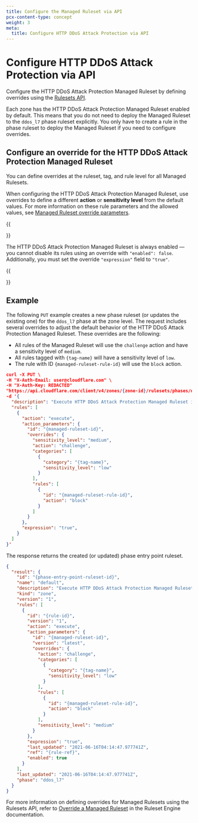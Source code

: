 ```yaml
---
title: Configure the Managed Ruleset via API
pcx-content-type: concept
weight: 3
meta:
  title: Configure HTTP DDoS Attack Protection via API
---
```


# Configure HTTP DDoS Attack Protection via API

Configure the HTTP DDoS Attack Protection Managed Ruleset by defining overrides using the [Rulesets API](/ruleset-engine/rulesets-api/).

Each zone has the HTTP DDoS Attack Protection Managed Ruleset enabled by default. This means that you do not need to deploy the Managed Ruleset to the `ddos_l7` phase ruleset explicitly. You only have to create a rule in the phase ruleset to deploy the Managed Ruleset if you need to configure overrides.

## Configure an override for the HTTP DDoS Attack Protection Managed Ruleset

You can define overrides at the ruleset, tag, and rule level for all Managed Rulesets.

When configuring the HTTP DDoS Attack Protection Managed Ruleset, use overrides to define a different **action** or **sensitivity level** from the default values. For more information on these rule parameters and the allowed values, see [Managed Ruleset override parameters](/ddos-protection/managed-rulesets/http/override-parameters/).

{{<Aside type="warning" header="Important">}}

The HTTP DDoS Attack Protection Managed Ruleset is always enabled — you cannot disable its rules using an override with `"enabled": false`. Additionally, you must set the override `"expression"` field to `"true"`.

{{</Aside>}}

## Example

The following `PUT` example creates a new phase ruleset (or updates the existing one) for the `ddos_l7` phase at the zone level. The request includes several overrides to adjust the default behavior of the HTTP DDoS Attack Protection Managed Ruleset. These overrides are the following:

* All rules of the Managed Ruleset will use the `challenge` action and have a sensitivity level of `medium`.
* All rules tagged with `{tag-name}` will have a sensitivity level of `low`.
* The rule with ID `{managed-ruleset-rule-id}` will use the `block` action.

```json
curl -X PUT \
-H "X-Auth-Email: user@cloudflare.com" \
-H "X-Auth-Key: REDACTED"
"https://api.cloudflare.com/client/v4/zones/{zone-id}/rulesets/phases/ddos_l7/entrypoint" \
-d '{
  "description": "Execute HTTP DDoS Attack Protection Managed Ruleset in the zone-level phase entry point ruleset",
  "rules": [
    {
      "action": "execute",
      "action_parameters": {
        "id": "{managed-ruleset-id}",
        "overrides": {
          "sensitivity_level": "medium",
          "action": "challenge",
          "categories": [
            {
              "category": "{tag-name}",
              "sensitivity_level": "low"
            }
          ],
          "rules": [
            {
              "id": "{managed-ruleset-rule-id}",
              "action": "block"
            }
          ]
        }
      },
      "expression": "true",
    }
  ]
}'
```

The response returns the created (or updated) phase entry point ruleset.

```json
{
  "result": {
    "id": "{phase-entry-point-ruleset-id}",
    "name": "default",
    "description": "Execute HTTP DDoS Attack Protection Managed Ruleset in the zone-level phase entry point ruleset",
    "kind": "zone",
    "version": "1",
    "rules": [
      {
        "id": "{rule-id}",
        "version": "1",
        "action": "execute",
        "action_parameters": {
          "id": "{managed-ruleset-id}",
          "version": "latest",
          "overrides": {
            "action": "challenge",
            "categories": [
              {
                "category": "{tag-name}",
                "sensitivity_level": "low"
              }
            ],
            "rules": [
              {
                "id": "{managed-ruleset-rule-id}",
                "action": "block"
              }
            ],
            "sensitivity_level": "medium"
          }
        },
        "expression": "true",
        "last_updated": "2021-06-16T04:14:47.977741Z",
        "ref": "{rule-ref}",
        "enabled": true
      }
    ],
    "last_updated": "2021-06-16T04:14:47.977741Z",
    "phase": "ddos_l7"
  }
}
```

For more information on defining overrides for Managed Rulesets using the Rulesets API, refer to [Override a Managed Ruleset](/ruleset-engine/managed-rulesets/override-managed-ruleset/) in the Ruleset Engine documentation.
